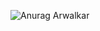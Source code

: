 

![Anurag Arwalkar ](https://user-images.githubusercontent.com/40962778/140646868-62c3cfef-1a88-4cac-81cd-de20e6e50fa3.png)
